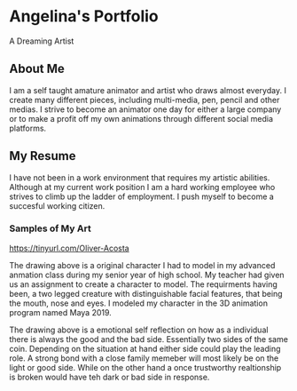 # Angelina's Portfolio

A Dreaming Artist

## About Me

I am a self taught amature animator and artist who draws almost everyday. I create many different pieces, including multi-media, pen, pencil and other medias. I strive to become an animator one day for either a large company or to make a profit off my own animations through different social media platforms.

## My Resume

I have not been in a work environment that requires my artistic abilities. Although at my current work position I am a hard working employee who strives to climb up the ladder of employment. I push myself to become a succesful working citizen.

### Samples of My Art

https://tinyurl.com/Oliver-Acosta

The drawing above is a original character I had to model in my advanced anmation class during my senior year of high school. My teacher had given us an assignment to create a character to model. The requirments having been, a two legged creature with distinguishable facial features, that being the mouth, nose and eyes. I modeled my character in the 3D animation program named Maya 2019.



The drawing above is a emotional self reflection on how as a individual there is always the good and the bad side. Essentially two sides of the same coin. Depending on the situation at hand either side could play the leading role. A strong bond with a close family memeber will most likely be on the light or good side. While on the other hand a once trustworthy realtionship is broken would have teh dark or bad side in response. 
